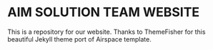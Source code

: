 # AIM SOLUTION TEAM WEBSITE
This is a repository for our website. Thanks to ThemeFisher for this beautiful Jekyll theme port of Airspace template. 